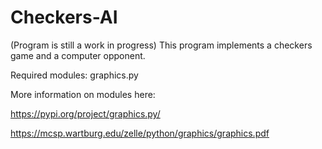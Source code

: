 # Checkers-AI

(Program is still a work in progress)
This program implements a checkers game and a computer opponent.

Required modules: graphics.py

More information on modules here:

https://pypi.org/project/graphics.py/

https://mcsp.wartburg.edu/zelle/python/graphics/graphics.pdf
